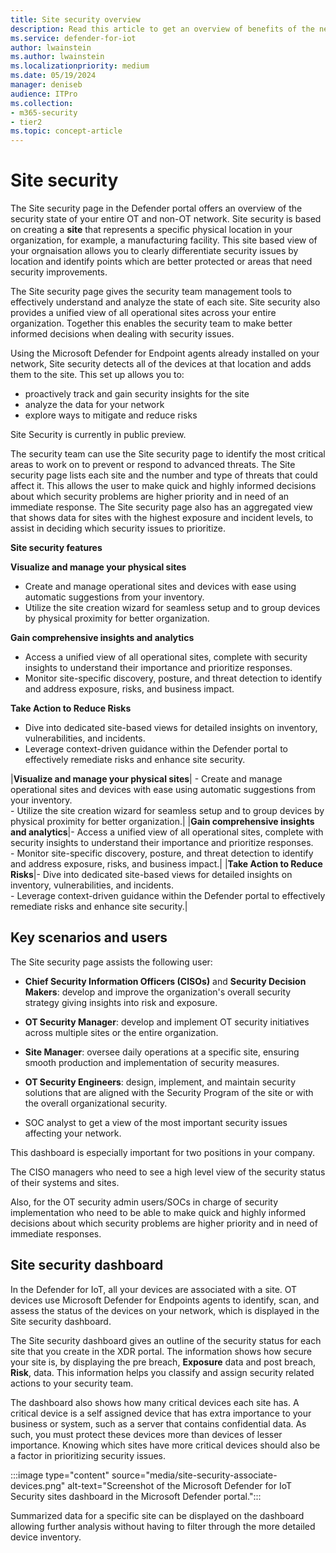 ```yaml
---
title: Site security overview 
description: Read this article to get an overview of benefits of the new Site Security features in Defender for IoT.
ms.service: defender-for-iot
author: lwainstein
ms.author: lwainstein
ms.localizationpriority: medium
ms.date: 05/19/2024
manager: deniseb
audience: ITPro
ms.collection:
- m365-security
- tier2
ms.topic: concept-article
---
```


# Site security

The Site security page in the Defender portal offers an overview of the security state of your entire OT and non-OT network. Site security is based on creating a **site** that represents a specific physical location in your organization, for example, a manufacturing facility. This site based view of your orgnaisation allows you to clearly differentiate security issues by location and identify points which are better protected or areas that need security improvements.

The Site security page gives the security team management tools to effectively understand and analyze the state of each site. Site security also provides a unified view of all operational sites across your entire organization. Together this enables the security team to make better informed decisions when dealing with security issues.

Using the Microsoft Defender for Endpoint agents already installed on your network, Site security detects all of the devices at that location and adds them to the site. This set up allows you to:

- proactively track and gain security insights for the site
- analyze the data for your network
- explore ways to mitigate and reduce risks

Site Security is currently in public preview.

The security team can use the Site security page to identify the most critical areas to work on to prevent or respond to advanced threats. The Site security page lists each site and the number and type of threats that could affect it. This allows the user to make quick and highly informed decisions about which security problems are higher priority and in need of an immediate response. The Site security page also has an aggregated view that shows data for sites with the highest exposure and incident levels, to assist in deciding which security issues to prioritize.

**Site security features**

**Visualize and manage your physical sites**

- Create and manage operational sites and devices with ease using automatic suggestions from your inventory.
- Utilize the site creation wizard for seamless setup and to group devices by physical proximity for better organization.

**Gain comprehensive insights and analytics**

- Access a unified view of all operational sites, complete with security insights to understand their importance and prioritize responses.
- Monitor site-specific discovery, posture, and threat detection to identify and address exposure, risks, and business impact.

**Take Action to Reduce Risks**

- Dive into dedicated site-based views for detailed insights on inventory, vulnerabilities, and incidents.
- Leverage context-driven guidance within the Defender portal to effectively remediate risks and enhance site security.

|**Visualize and manage your physical sites**| - Create and manage operational sites and devices with ease using automatic suggestions from your inventory.<br>- Utilize the site creation wizard for seamless setup and to group devices by physical proximity for better organization.|
|**Gain comprehensive insights and analytics**|- Access a unified view of all operational sites, complete with security insights to understand their importance and prioritize responses.<br>- Monitor site-specific discovery, posture, and threat detection to identify and address exposure, risks, and business impact.|
|**Take Action to Reduce Risks**|- Dive into dedicated site-based views for detailed insights on inventory, vulnerabilities, and incidents.<br>- Leverage context-driven guidance within the Defender portal to effectively remediate risks and enhance site security.|

## Key scenarios and users

The Site security page assists the following user:

- **Chief Security Information Officers (CISOs)** and **Security Decision Makers**: develop and improve the organization's overall security strategy giving insights into risk and exposure.  
- **OT Security Manager**: develop and implement OT security initiatives across multiple sites or the entire organization.
- **Site Manager**: oversee daily operations at a specific site, ensuring smooth production and implementation of security measures.
- **OT Security Engineers**: design, implement, and maintain security solutions that are aligned with the Security Program of the site or with the overall organizational security.

- SOC analyst to get a view of the most important security issues affecting your network. <!-- what do we do with this? Is it included in the above titles?-->
<!-- the following seems less important now?-->
This dashboard is especially important for two positions in your company.

The CISO managers who need to see a high level view of the security status of their systems and sites.

Also, for the OT security admin users/SOCs in charge of security implementation who need to be able to make quick and highly informed decisions about which security problems are higher priority and in need of immediate responses.

## Site security dashboard

In the Defender for IoT, all your devices are associated with a site. OT devices use Microsoft Defender for Endpoints agents to identify, scan, and assess the status of the devices on your network, which is displayed in the Site security dashboard.  

The Site security dashboard gives an outline of the security status for each site that you create in the XDR portal. The information shows how secure your site is, by displaying the pre breach, **Exposure** data and post breach, **Risk**, data. This information helps you classify and assign security related actions to your security team.

The dashboard also shows how many critical devices each site has. A critical device is a self assigned device that has extra importance to your business or system, such as a server that contains confidential data. As such, you must protect these devices more than devices of lesser importance. Knowing which sites have more critical devices should also be a factor in prioritizing security issues.

:::image type="content" source="media/site-security-associate-devices.png" alt-text="Screenshot of the Microsoft Defender for IoT Security sites dashboard in the Microsoft Defender portal.":::

Summarized data for a specific site can be displayed on the dashboard allowing further analysis without having to filter through the more detailed device inventory.  
